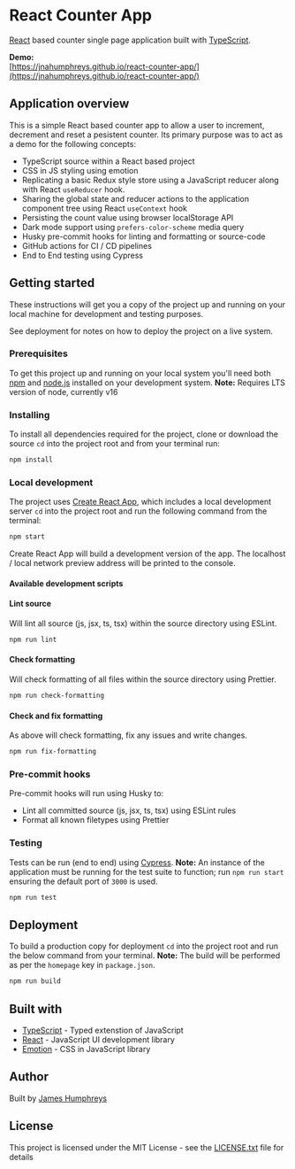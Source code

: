 # React Counter App

[React](https://reactjs.org/) based counter single page application built with [TypeScript](https://www.typescriptlang.org/).

**Demo:**  
[https://jnahumphreys.github.io/react-counter-app/](https://jnahumphreys.github.io/react-counter-app/)

## Application overview

This is a simple React based counter app to allow a user to increment, decrement and reset a pesistent counter. Its primary purpose was to act as a demo for the following concepts:

- TypeScript source within a React based project
- CSS in JS styling using emotion
- Replicating a basic Redux style store using a JavaScript reducer along with React `useReducer` hook.
- Sharing the global state and reducer actions to the application component tree using React `useContext` hook
- Persisting the count value using browser localStorage API
- Dark mode support using `prefers-color-scheme` media query
- Husky pre-commit hooks for linting and formatting or source-code
- GitHub actions for CI / CD pipelines
- End to End testing using Cypress

## Getting started

These instructions will get you a copy of the project up and running on your local machine for development and testing purposes.

See deployment for notes on how to deploy the project on a live system.

### Prerequisites

To get this project up and running on your local system you'll need both [npm](https://www.npmjs.com) and [node.js](https://nodejs.org/en/) installed on your development system. **Note:** Requires LTS version of node, currently v16

### Installing

To install all dependencies required for the project, clone or download the source `cd` into the project root and from your terminal run:

```bash
npm install
```

### Local development

The project uses [Create React App](https://facebook.github.io/create-react-app/), which includes a local development server `cd` into the project root and run the following command from the terminal:

```bash
npm start
```

Create React App will build a development version of the app. The localhost / local network preview address will be printed to the console.

#### Available development scripts

#### Lint source

Will lint all source (js, jsx, ts, tsx) within the source directory using ESLint.

```bash
npm run lint
```

#### Check formatting

Will check formatting of all files within the source directory using Prettier.

```bash
npm run check-formatting
```

#### Check and fix formatting

As above will check formatting, fix any issues and write changes.

```bash
npm run fix-formatting
```

### Pre-commit hooks

Pre-commit hooks will run using Husky to:

- Lint all committed source (js, jsx, ts, tsx) using ESLint rules
- Format all known filetypes using Prettier

### Testing

Tests can be run (end to end) using [Cypress](https://www.cypress.io/). **Note:** An instance of the application must be running for the test suite to function; run `npm run start` ensuring the default port of `3000` is used.

```bash
npm run test
```

## Deployment

To build a production copy for deployment `cd` into the project root and run the below command from your terminal. **Note:** The build will be performed as per the `homepage` key in `package.json`.

```bash
npm run build
```

## Built with

- [TypeScript](https://www.typescriptlang.org/) - Typed extenstion of JavaScript
- [React](https://reactjs.org/) - JavaScript UI development library
- [Emotion](https://emotion.sh/) - CSS in JavaScript library

## Author

Built by [James Humphreys](https://github.com/jnahumphreys)

## License

This project is licensed under the MIT License - see the [LICENSE.txt](https://github.com/jnahumphreys/react-counter-app/blob/master/license.txt) file for details
